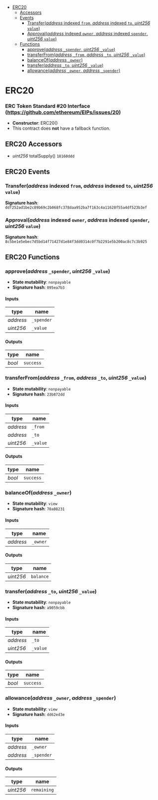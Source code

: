 * [ERC20](#erc20)
  * [Accessors](#erc20-accessors)
  * [Events](#erc20-events)
    * [Transfer(*address* indexed `from`, *address* indexed `to`, *uint256* `value`)](#transferaddress-indexed-from-address-indexed-to-uint256-value)
    * [Approval(*address* indexed `owner`, *address* indexed `spender`, *uint256* `value`)](#approvaladdress-indexed-owner-address-indexed-spender-uint256-value)
  * [Functions](#erc20-functions)
    * [approve(*address* `_spender`, *uint256* `_value`)](#approveaddress-_spender-uint256-_value)
    * [transferFrom(*address* `_from`, *address* `_to`, *uint256* `_value`)](#transferfromaddress-_from-address-_to-uint256-_value)
    * [balanceOf(*address* `_owner`)](#balanceofaddress-_owner)
    * [transfer(*address* `_to`, *uint256* `_value`)](#transferaddress-_to-uint256-_value)
    * [allowance(*address* `_owner`, *address* `_spender`)](#allowanceaddress-_owner-address-_spender)

# ERC20

### ERC Token Standard #20 Interface (https://github.com/ethereum/EIPs/issues/20)

- **Constructor**: ERC20()
- This contract does **not** have a fallback function.

## ERC20 Accessors

* *uint256* totalSupply() `18160ddd`

## ERC20 Events

### Transfer(*address* indexed `from`, *address* indexed `to`, *uint256* `value`)

**Signature hash**: `ddf252ad1be2c89b69c2b068fc378daa952ba7f163c4a11628f55a4df523b3ef`

### Approval(*address* indexed `owner`, *address* indexed `spender`, *uint256* `value`)

**Signature hash**: `8c5be1e5ebec7d5bd14f71427d1e84f3dd0314c0f7b2291e5b200ac8c7c3b925`

## ERC20 Functions

### approve(*address* `_spender`, *uint256* `_value`)

- **State mutability**: `nonpayable`
- **Signature hash**: `095ea7b3`

#### Inputs

| type      | name       |
| --------- | ---------- |
| *address* | `_spender` |
| *uint256* | `_value`   |

#### Outputs

| type   | name      |
| ------ | --------- |
| *bool* | `success` |

### transferFrom(*address* `_from`, *address* `_to`, *uint256* `_value`)

- **State mutability**: `nonpayable`
- **Signature hash**: `23b872dd`

#### Inputs

| type      | name     |
| --------- | -------- |
| *address* | `_from`  |
| *address* | `_to`    |
| *uint256* | `_value` |

#### Outputs

| type   | name      |
| ------ | --------- |
| *bool* | `success` |

### balanceOf(*address* `_owner`)

- **State mutability**: `view`
- **Signature hash**: `70a08231`

#### Inputs

| type      | name     |
| --------- | -------- |
| *address* | `_owner` |

#### Outputs

| type      | name      |
| --------- | --------- |
| *uint256* | `balance` |

### transfer(*address* `_to`, *uint256* `_value`)

- **State mutability**: `nonpayable`
- **Signature hash**: `a9059cbb`

#### Inputs

| type      | name     |
| --------- | -------- |
| *address* | `_to`    |
| *uint256* | `_value` |

#### Outputs

| type   | name      |
| ------ | --------- |
| *bool* | `success` |

### allowance(*address* `_owner`, *address* `_spender`)

- **State mutability**: `view`
- **Signature hash**: `dd62ed3e`

#### Inputs

| type      | name       |
| --------- | ---------- |
| *address* | `_owner`   |
| *address* | `_spender` |

#### Outputs

| type      | name        |
| --------- | ----------- |
| *uint256* | `remaining` |
